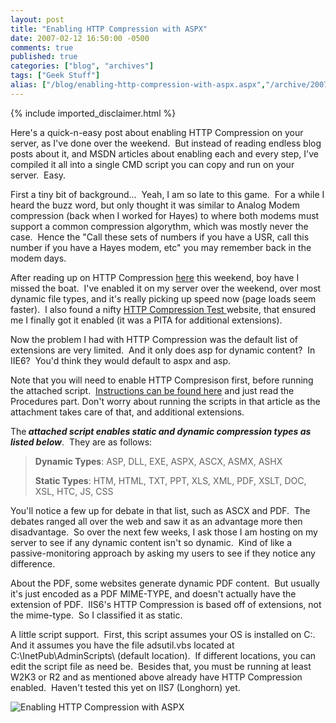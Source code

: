```yaml
---
layout: post
title: "Enabling HTTP Compression with ASPX"
date: 2007-02-12 16:50:00 -0500
comments: true
published: true
categories: ["blog", "archives"]
tags: ["Geek Stuff"]
alias: ["/blog/enabling-http-compression-with-aspx.aspx","/archive/2007/02/12/enabling-http-compression-with-aspx.aspx"]
---
```

<!-- more -->

{% include imported_disclaimer.html %}

<P>Here's a quick-n-easy post about enabling HTTP Compression on your server, as I've done over the weekend.&nbsp; But instead of reading endless blog posts about it, and MSDN articles about enabling each and every step, I've compiled it all into a single CMD script you can copy and run on your server.&nbsp; Easy.</P>
<P>First a tiny bit of background...&nbsp; Yeah, I am so late to this game.&nbsp; For a while I heard the buzz word, but only thought it was similar to Analog Modem compression (back when I worked for Hayes) to where both modems must support a common compression algorythm, which was mostly never the case.&nbsp; Hence the "Call these sets of numbers if you have a USR, call this number if you have a Hayes modem, etc" you may remember back in the modem days.</P>
<P>After reading up on HTTP Compression <A class="" title=MSDN2 href="http://www.microsoft.com/technet/prodtechnol/WindowsServer2003/Library/IIS/502ef631-3695-4616-b268-cbe7cf1351ce.mspx?mfr=true" target=_blank mce_href="http://www.microsoft.com/technet/prodtechnol/WindowsServer2003/Library/IIS/502ef631-3695-4616-b268-cbe7cf1351ce.mspx?mfr=true">here</A> this weekend, boy have I missed the boat.&nbsp; I've enabled it on my server over the weekend, over most dynamic file types, and it's really picking up speed now (page loads seem faster).&nbsp; I also found a nifty <A class="" href="http://www.seoconsultants.com/tools/compression.asp" target=_blank mce_href="http://www.seoconsultants.com/tools/compression.asp">HTTP Compression Test </A>website, that ensured me I finally got it enabled (it was a PITA for additional extensions).</P>
<P>Now the problem I had with HTTP Compression was the default list of extensions are very limited.&nbsp; And it only does asp for dynamic content?&nbsp; In IIE6?&nbsp; You'd think they would default to aspx and asp.</P>
<P>Note that you will need to enable HTTP Compresison first, before running the attached script.&nbsp; <A class="" href="http://www.microsoft.com/technet/prodtechnol/WindowsServer2003/Library/IIS/502ef631-3695-4616-b268-cbe7cf1351ce.mspx?mfr=true" target=_blank mce_href="http://www.microsoft.com/technet/prodtechnol/WindowsServer2003/Library/IIS/502ef631-3695-4616-b268-cbe7cf1351ce.mspx?mfr=true">Instructions can be found here</A>&nbsp;and just read the Procedures part. Don't worry about running the scripts in that article as the attachment takes care of that, and additional extensions.</P>
<P>The<STRONG>&nbsp;<EM>attached script enables&nbsp;static and dynamic compression types as listed below</EM></STRONG>.&nbsp;&nbsp;They are as follows:</P>
<BLOCKQUOTE>
<P><STRONG>Dynamic Types</STRONG>: ASP, DLL, EXE, ASPX, ASCX, ASMX, ASHX</P>
<P><STRONG>Static Types</STRONG>: HTM, HTML, TXT, PPT, XLS, XML, PDF, XSLT, DOC, XSL, HTC, JS, CSS</P></BLOCKQUOTE>
<P>You'll notice a few up for debate in that list, such as ASCX and PDF.&nbsp; The debates ranged all over the web and saw it as an advantage more then disadvantage.&nbsp; So over the next few weeks, I ask those I am hosting on my server to see if any dynamic content isn't so dynamic.&nbsp; Kind of like a passive-monitoring approach by asking my users to see if they notice any difference.</P>
<P>About the PDF, some websites generate dynamic PDF content.&nbsp; But usually it's just encoded as a PDF MIME-TYPE, and doesn't actually have the extension of PDF.&nbsp; IIS6's HTTP Compression is based off of extensions, not the mime-type.&nbsp; So I classified it as static.</P>
<P>A little script support. &nbsp;First, this script assumes your OS is installed on C:.&nbsp; And it assumes you have the file adsutil.vbs located at C:\InetPub\AdminScripts\ (default location).&nbsp; If different locations, you can edit the script file as need be.&nbsp; Besides that, you must be running at least W2K3 or R2 and as mentioned above already have HTTP Compression enabled.&nbsp; Haven't tested this yet on IIS7 (Longhorn) yet.</P>
<P><img alt='Enabling HTTP Compression with ASPX' src='http://www.turboiis.com/images/screenshot.jpg'/></P>
<P mce_keep="true">&nbsp;</P>
